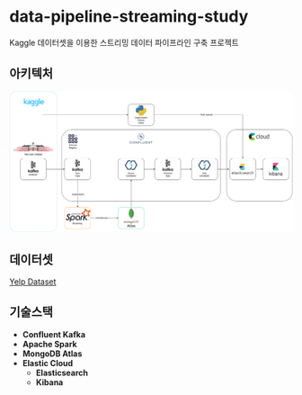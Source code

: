 # data-pipeline-streaming-study
Kaggle 데이터셋을 이용한 스트리밍 데이터 파이프라인 구축 프로젝트

## 아키텍처
![architecture.png](images/architecture.png)

## 데이터셋
[Yelp Dataset](https://www.kaggle.com/datasets/yelp-dataset/yelp-dataset)

## 기술스택
- **Confluent Kafka**
- **Apache Spark**
- **MongoDB Atlas**
- **Elastic Cloud**
  - **Elasticsearch**
  - **Kibana** 